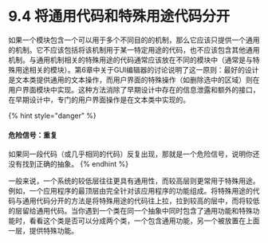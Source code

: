 # 9.4 将通用代码和特殊用途代码分开

如果一个模块包含一个可以用于多个不同目的的机制，那么它应该只提供一个通用的机制。它不应该包括将该机制用于某一特定用途的代码，也不应该包含其他通用机制。与通用机制相关的特殊用途的代码通常应该放在不同的模块中（通常是与特殊用途相关的模块）。第6章中关于GUI编辑器的讨论说明了这一原则：最好的设计是文本类提供通用的文本操作，而用户界面的特殊操作（如删除选中的区域）则在用户界面模块中实现。这种方法消除了早期设计中存在的信息泄露和额外的接口，在早期设计中，专门的用户界面操作是在文本类中实现的。

{% hint style="danger" %}
#### 危险信号：重复

如果同一段代码（或几乎相同的代码）反复出现，那就是一个危险信号，说明你还没有找到正确的抽象。
{% endhint %}

一般来说，一个系统的较低层往往更具有通用性，而较高层则更常用于特殊用途。例如，一个应用程序的最顶层由完全针对该应用程序的功能组成。将特殊用途的代码与通用代码分开的方法是将特殊用途的代码往上拉，拉到较高的层中，而将较低的层留给通用代码。当你遇到一个类在同一个抽象中同时包含了通用功能和特殊功能时，看看这个类是否可以分成两个类，一个包含通用功能，另一个被放置在上面一层，提供特殊功能。
